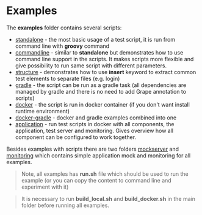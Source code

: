 # Examples

The **examples** folder contains several scripts:  

 - [standalone](standalone) - the most basic usage of a test script, it is run from command line with **groovy** command
 - [commandline](commandline) - similar to __standalone__ but demonstrates how to use command line support in the scripts. It makes scripts more flexible and give possibility to run same script with different parameters.  
 - [structure](structure) - demonstrates how to use __insert__ keyword to extract common test elements to separate files (e.g. login)
 - [gradle](gradle) - the script can be run as a gradle task (all dependencies are managed by gradle and there is no need to add Grape annotation to scripts)
 - [docker](docker) - the script is run in docker container (if you don't want install runtime environment)
 - [docker-gradle](docker-gradle) - docker and gradle examples combined into one 
 - [application](application) - run test scripts in docker with all components, the application, test server and monitoring. Gives overview how all component can be configured to work together.
 
Besides examples with scripts there are two folders [mockserver](mockserver) and [monitoring](monitoring) which contains simple application mock and monitoring for all examples.

> Note, all examples has __run.sh__ file which should be used to run the example (or you can copy the content to command line and experiment with it)

> It is necessary to run __build_local.sh__ and __build_docker.sh__ in the main folder before running all examples.